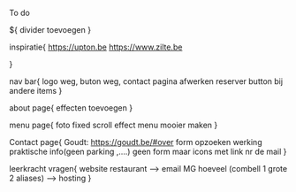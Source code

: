 To do

${
    divider toevoegen
}

inspiratie{
    https://upton.be
    https://www.zilte.be

}

nav bar{
    logo weg, buton weg, contact pagina afwerken
    reserver button bij andere items 
}

about page{
    effecten toevoegen
}

menu page{
    foto fixed scroll effect
    menu mooier maken
}

Contact page{
    Goudt: https://goudt.be/#over
    form opzoeken werking
    praktische info(geen parking ,....) 
    geen form maar icons met link nr de mail
}

leerkracht vragen{
    website restaurant 
    --> email MG hoeveel (combell 1 grote 2 aliases)
    --> hosting 
}